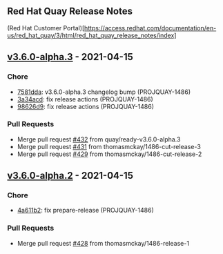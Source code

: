 ## Red Hat Quay Release Notes
(Red Hat Customer Portal)[https://access.redhat.com/documentation/en-us/red_hat_quay/3/html/red_hat_quay_release_notes/index]


<a name="v3.6.0-alpha.3"></a>
## [v3.6.0-alpha.3] - 2021-04-15
### Chore
- [7581dda](https://github.com/quay/quay-operator/commit/7581dda81098d1b229dbb120004d7dcb7d18d9a2): v3.6.0-alpha.3 changelog bump (PROJQUAY-1486)
- [3a34acd](https://github.com/quay/quay-operator/commit/3a34acdb320283e6e4ffbd1da4e35fde8f93c735): fix release actions (PROJQUAY-1486)
- [98626d9](https://github.com/quay/quay-operator/commit/98626d9a6b428b61083e554494f71cbb5aaeeb9a): fix release actions (PROJQUAY-1486)
### Pull Requests
- Merge pull request [#432](https://github.com/quay/quay-operator/issues/432) from quay/ready-v3.6.0-alpha.3
- Merge pull request [#431](https://github.com/quay/quay-operator/issues/431) from thomasmckay/1486-cut-release-3
- Merge pull request [#429](https://github.com/quay/quay-operator/issues/429) from thomasmckay/1486-cut-release-2


<a name="v3.6.0-alpha.2"></a>
## [v3.6.0-alpha.2] - 2021-04-15
### Chore
- [4a611b2](https://github.com/quay/quay-operator/commit/4a611b222002e0aa4dd5b9a32d6664f2385905ae): fix prepare-release (PROJQUAY-1486)
### Pull Requests
- Merge pull request [#428](https://github.com/quay/quay-operator/issues/428) from thomasmckay/1486-release-1


[Unreleased]: https://github.com/quay/quay-operator/compare/v3.6.0-alpha.3...HEAD
[v3.6.0-alpha.3]: https://github.com/quay/quay-operator/compare/v3.6.0-alpha.2...v3.6.0-alpha.3
[v3.6.0-alpha.2]: https://github.com/quay/quay-operator/compare/v3.6.0-alpha.1...v3.6.0-alpha.2
